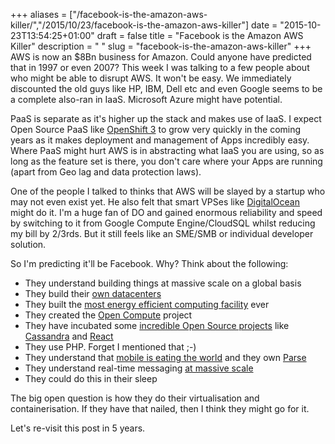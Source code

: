+++
aliases = ["/facebook-is-the-amazon-aws-killer/","/2015/10/23/facebook-is-the-amazon-aws-killer"]
date = "2015-10-23T13:54:25+01:00"
draft = false
title = "Facebook is the Amazon AWS Killer"
description = " "
slug = "facebook-is-the-amazon-aws-killer"
+++
AWS is now an $8Bn business for Amazon. Could anyone have predicted that in 1997 or even 2007? This week I was talking to a few people about who might be able to disrupt AWS. It won't be easy. We immediately discounted the old guys like HP, IBM, Dell etc and even Google seems to be a complete also-ran in IaaS. Microsoft Azure might have potential.

PaaS is separate as it's higher up the stack and makes use of IaaS. I expect Open Source PaaS like [OpenShift 3](http://www.openshift.com/) to grow very quickly in the coming years as it makes deployment and management of Apps incredibly easy. Where PaaS might hurt AWS is in abstracting what IaaS you are using, so as long as the feature set is there, you don't care where your Apps are running (apart from Geo lag and data protection laws).

One of the people I talked to thinks that AWS will be slayed by a startup who may not even exist yet. He also felt that smart VPSes like [DigitalOcean](http://www.digitalocean.com) might do it. I'm a huge fan of DO and gained enormous reliability and speed by switching to it from Google Compute Engine/CloudSQL whilst reducing my bill by 2/3rds. But it still feels like an SME/SMB or individual developer solution.

So I'm predicting it'll be Facebook. Why? Think about the following:

* They understand building things at massive scale on a global basis
* They build their [own datacenters](http://www.thejournal.ie/facebook-building-data-centre-in-meath-2161944-Jun2015/)
* They built the [most energy efficient computing facility](http://www.theguardian.com/technology/2015/sep/25/facebook-datacentre-lulea-sweden-node-pole) ever
* They created the [Open Compute](http://www.opencompute.org/) project
* They have incubated some [incredible Open Source projects](https://github.com/facebook) like [Cassandra](http://cassandra.apache.org/) and [React](https://facebook.github.io/react/)
* They use PHP. Forget I mentioned that ;-)
* They understand that [mobile is eating the world](http://ben-evans.com/benedictevans/2015/6/19/presentation-mobile-is-eating-the-world) and they own [Parse](https://parse.com/)
* They understand real-time messaging [at massive scale](https://www.whatsapp.com/)
* They could do this in their sleep

The big open question is how they do their virtualisation and containerisation. If they have that nailed, then I think they might go for it.

Let's re-visit this post in 5 years.
